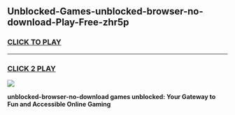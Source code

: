 
## Unblocked-Games-unblocked-browser-no-download-Play-Free-zhr5p
<h3>
<a href="https://premium76.site?title=unblocked-browser-no-download&ref=18A1">CLICK TO PLAY</a></h3>
<hr>

<h3>
<a href="https://premium76.site?title=unblocked-browser-no-download&ref=18A1">CLICK 2 PLAY</a>
  
</h3>

<a href="https://premium76.site?title=unblocked-browser-no-download&ref=18A1"><img src="https://clearcache.store/games.png"></a>


**unblocked-browser-no-download games unblocked: Your Gateway to Fun and Accessible Online Gaming**
